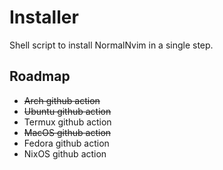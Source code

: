 # Installer
Shell script to install NormalNvim in a single step.

## Roadmap

* ~~Arch github action~~
* ~~Ubuntu github action~~
* Termux github action
* ~~MacOS github action~~
* Fedora github action
* NixOS github action
